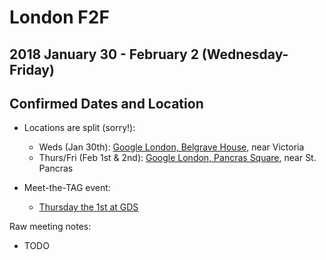 # London F2F
## 2018 January 30 - February 2 (Wednesday-Friday)
## Confirmed Dates and Location

* Locations are split (sorry!):
  * Weds (Jan 30th): [Google London, Belgrave House](https://goo.gl/maps/oqtHFDJjXWn), near Victoria
  * Thurs/Fri (Feb 1st & 2nd): [Google London, Pancras Square](https://goo.gl/maps/HsoPUUEkQ7R2), near St. Pancras

* Meet-the-TAG event:
  * [Thursday the 1st at GDS](https://ti.to/w3c-tag/meet-the-tag-london)

Raw meeting notes:
* TODO
